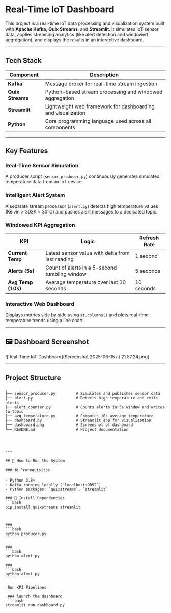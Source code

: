 # Real-Time IoT Dashboard

This project is a real-time IoT data processing and visualization system built with **Apache Kafka**, **Quix Streams**, and **Streamlit**. It simulates IoT sensor data, applies streaming analytics (like alert detection and windowed aggregation), and displays the results in an interactive dashboard.

---

## Tech Stack

| Component         | Description                                                   |
|------------------|---------------------------------------------------------------|
| **Kafka**         | Message broker for real-time stream ingestion                |
| **Quix Streams**  | Python-based stream processing and windowed aggregation      |
| **Streamlit**     | Lightweight web framework for dashboarding and visualization |
| **Python**        | Core programming language used across all components         |

---

## Key Features

### Real-Time Sensor Simulation
A producer script (`sensor_producer.py`) continuously generates simulated temperature data from an IoT device.

### Intelligent Alert System
A separate stream processor (`alert.py`) detects high temperature values (Kelvin > 303K ≈ 30°C) and pushes alert messages to a dedicated topic.

### Windowed KPI Aggregation

| KPI                  | Logic                                              | Refresh Rate |
|----------------------|----------------------------------------------------|--------------|
| **Current Temp**      | Latest sensor value with delta from last reading  | 1 second     |
| **Alerts (5s)**       | Count of alerts in a 5-second tumbling window     | 5 seconds    |
| **Avg Temp (10s)**    | Average temperature over last 10 seconds          | 10 seconds   |

### Interactive Web Dashboard
Displays metrics side by side using `st.columns()` and plots real-time temperature trends using a line chart.

---

## 🖼️ Dashboard Screenshot

![Real-Time IoT Dashboard](Screenshot 2025-06-15 at 21.57.24.png)

---

## Project Structure

```text
.
├── sensor_producer.py         # Simulates and publishes sensor data
├── alert.py                   # Detects high temperature and emits alerts
├── alert_counter.py           # Counts alerts in 5s window and writes to topic
├── avg_temperature.py         # Computes 10s average temperature
├── dashboard.py               # Streamlit app for visualization
├── dashboard.png              # Screenshot of dashboard
└── README.md                  # Project documentation




---

## 🚀 How to Run the System

### 🛠️ Prerequisites

- Python 3.8+
- Kafka running locally (`localhost:9092`)
- Python packages: `quixstreams`, `streamlit`

### 🔌 Install Dependencies
```bash
pip install quixstreams streamlit



###
```bash
python producer.py


###
```bash
python alert.py

###
```bash
python alert.py


 Run KPI Pipelines

 ### launch the dashboard
 ```bash
streamlit run dashboard.py

